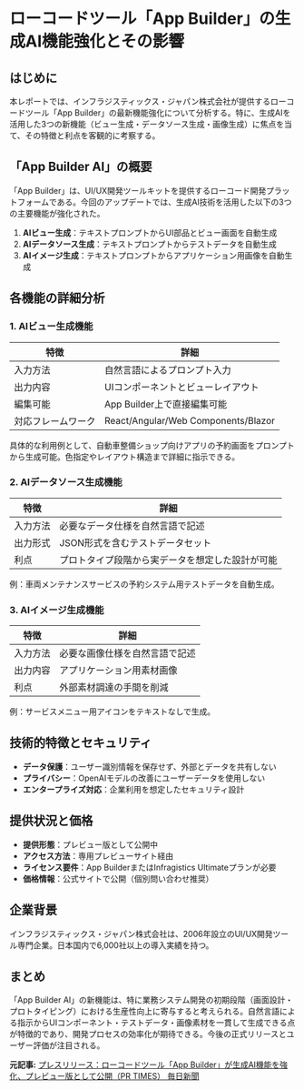 # ローコードツール「App Builder」の生成AI機能強化とその影響

## はじめに

本レポートでは、インフラジスティックス・ジャパン株式会社が提供するローコードツール「App Builder」の最新機能強化について分析する。特に、生成AIを活用した3つの新機能（ビュー生成・データソース生成・画像生成）に焦点を当て、その特徴と利点を客観的に考察する。

## 「App Builder AI」の概要

「App Builder」は、UI/UX開発ツールキットを提供するローコード開発プラットフォームである。今回のアップデートでは、生成AI技術を活用した以下の3つの主要機能が強化された。

1. **AIビュー生成**：テキストプロンプトからUI部品とビュー画面を自動生成
2. **AIデータソース生成**：テキストプロンプトからテストデータを自動生成
3. **AIイメージ生成**：テキストプロンプトからアプリケーション用画像を自動生成

## 各機能の詳細分析

### 1. AIビュー生成機能

| 特徴 | 詳細 |
|------|------|
| 入力方法 | 自然言語によるプロンプト入力 |
| 出力内容 | UIコンポーネントとビューレイアウト |
| 編集可能 | App Builder上で直接編集可能 |
| 対応フレームワーク | React/Angular/Web Components/Blazor |

具体的な利用例として、自動車整備ショップ向けアプリの予約画面をプロンプトから生成可能。色指定やレイアウト構造まで詳細に指示できる。

### 2. AIデータソース生成機能

| 特徴 | 詳細 |
|------|------|
| 入力方法 | 必要なデータ仕様を自然言語で記述 |
| 出力形式 | JSON形式を含むテストデータセット |
| 利点 | プロトタイプ段階から実データを想定した設計が可能 |

例：車両メンテナンスサービスの予約システム用テストデータを自動生成。

### 3. AIイメージ生成機能

| 特徴 | 詳細 |
|------|------|
| 入力方法 | 必要な画像仕様を自然言語で記述 |
| 出力内容 | アプリケーション用素材画像 |
| 利点 | 外部素材調達の手間を削減 |

例：サービスメニュー用アイコンをテキストなしで生成。

## 技術的特徴とセキュリティ

- **データ保護**：ユーザー識別情報を保存せず、外部とデータを共有しない
- **プライバシー**：OpenAIモデルの改善にユーザーデータを使用しない
- **エンタープライズ対応**：企業利用を想定したセキュリティ設計

## 提供状況と価格

- **提供形態**：プレビュー版として公開中
- **アクセス方法**：専用プレビューサイト経由
- **ライセンス要件**：App BuilderまたはInfragistics Ultimateプランが必要
- **価格情報**：公式サイトで公開（個別問い合わせ推奨）

## 企業背景

インフラジスティックス・ジャパン株式会社は、2006年設立のUI/UX開発ツール専門企業。日本国内で6,000社以上の導入実績を持つ。

## まとめ

「App Builder AI」の新機能は、特に業務システム開発の初期段階（画面設計・プロトタイピング）における生産性向上に寄与すると考えられる。自然言語による指示からUIコンポーネント・テストデータ・画像素材を一貫して生成できる点が特徴的であり、開発プロセスの効率化が期待できる。今後の正式リリースとユーザー評価が注目される。

**元記事:** [プレスリリース：ローコードツール「App Builder」が生成AI機能を強化、プレビュー版として公開（PR TIMES） 毎日新聞](https://mainichi.jp/articles/20250326/pr2/00m/020/349000c)